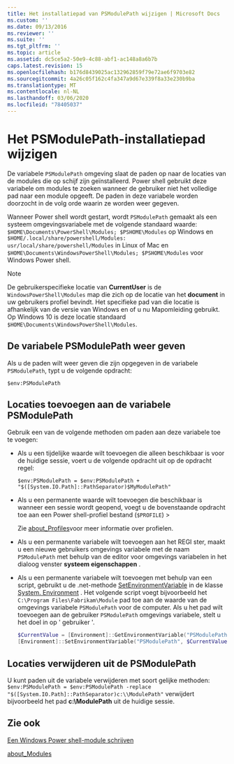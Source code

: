 ```yaml
---
title: Het installatiepad van PSModulePath wijzigen | Microsoft Docs
ms.custom: ''
ms.date: 09/13/2016
ms.reviewer: ''
ms.suite: ''
ms.tgt_pltfrm: ''
ms.topic: article
ms.assetid: dc5ce5a2-50e9-4c88-abf1-ac148a8a6b7b
caps.latest.revision: 15
ms.openlocfilehash: b176d8439025ac132962859f79e72ae6f9703e82
ms.sourcegitcommit: 4a26c05f162c4fa347a9d67e339f8a33e230b9ba
ms.translationtype: MT
ms.contentlocale: nl-NL
ms.lasthandoff: 03/06/2020
ms.locfileid: "78405037"
---
```

# <a name="modifying-the-psmodulepath-installation-path"></a>Het PSModulePath-installatiepad wijzigen

De variabele `PSModulePath` omgeving slaat de paden op naar de locaties van de modules die op schijf zijn geïnstalleerd. Power shell gebruikt deze variabele om modules te zoeken wanneer de gebruiker niet het volledige pad naar een module opgeeft. De paden in deze variabele worden doorzocht in de volg orde waarin ze worden weer gegeven.

Wanneer Power shell wordt gestart, wordt `PSModulePath` gemaakt als een systeem omgevingsvariabele met de volgende standaard waarde: `$HOME\Documents\PowerShell\Modules; $PSHOME\Modules` op Windows en `$HOME/.local/share/powershell/Modules: usr/local/share/powershell/Modules` in Linux of Mac en `$HOME\Documents\WindowsPowerShell\Modules; $PSHOME\Modules` voor Windows Power shell.

> [!NOTE]
> De gebruikerspecifieke locatie van **CurrentUser** is de `WindowsPowerShell\Modules` map die zich op de locatie van het **document** in uw gebruikers profiel bevindt. Het specifieke pad van die locatie is afhankelijk van de versie van Windows en of u nu Mapomleiding gebruikt. Op Windows 10 is deze locatie standaard `$HOME\Documents\WindowsPowerShell\Modules`.

## <a name="to-view-the-psmodulepath-variable"></a>De variabele PSModulePath weer geven

Als u de paden wilt weer geven die zijn opgegeven in de variabele `PSModulePath`, typt u de volgende opdracht:

`$env:PSModulePath`

## <a name="to-add-locations-to-the-psmodulepath-variable"></a>Locaties toevoegen aan de variabele PSModulePath

Gebruik een van de volgende methoden om paden aan deze variabele toe te voegen:

- Als u een tijdelijke waarde wilt toevoegen die alleen beschikbaar is voor de huidige sessie, voert u de volgende opdracht uit op de opdracht regel:

  `$env:PSModulePath = $env:PSModulePath + "$([System.IO.Path]::PathSeparator)$MyModulePath"`

- Als u een permanente waarde wilt toevoegen die beschikbaar is wanneer een sessie wordt geopend, voegt u de bovenstaande opdracht toe aan een Power shell-profiel bestand (`$PROFILE`) >

  Zie [about_Profiles](/powershell/module/microsoft.powershell.core/about/about_profiles)voor meer informatie over profielen.

- Als u een permanente variabele wilt toevoegen aan het REGI ster, maakt u een nieuwe gebruikers omgevings variabele met de naam `PSModulePath` met behulp van de editor voor omgevings variabelen in het dialoog venster **systeem eigenschappen** .

- Als u een permanente variabele wilt toevoegen met behulp van een script, gebruikt u de .net-methode [SetEnvironmentVariable](https://docs.microsoft.com/dotnet/api/system.environment.setenvironmentvariable) in de klasse [System. Environment](https://docs.microsoft.com/dotnet/api/system.environment) . Het volgende script voegt bijvoorbeeld het `C:\Program Files\Fabrikam\Module` pad toe aan de waarde van de omgevings variabele `PSModulePath` voor de computer. Als u het pad wilt toevoegen aan de gebruiker `PSModulePath` omgevings variabele, stelt u het doel in op ' gebruiker '.

  ```powershell
  $CurrentValue = [Environment]::GetEnvironmentVariable("PSModulePath", "Machine")
  [Environment]::SetEnvironmentVariable("PSModulePath", $CurrentValue + [System.IO.Path]::PathSeparator + "C:\Program Files\Fabrikam\Modules", "Machine")

  ```

## <a name="to-remove-locations-from-the-psmodulepath"></a>Locaties verwijderen uit de PSModulePath

U kunt paden uit de variabele verwijderen met soort gelijke methoden: `$env:PSModulePath = $env:PSModulePath -replace "$([System.IO.Path]::PathSeparator)c:\\ModulePath"` verwijdert bijvoorbeeld het pad **c:\ModulePath** uit de huidige sessie.

## <a name="see-also"></a>Zie ook

[Een Windows Power shell-module schrijven](./writing-a-windows-powershell-module.md)

[about_Modules](/powershell/module/microsoft.powershell.core/about/about_modules)
